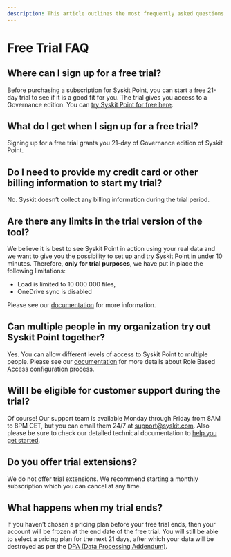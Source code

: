 ```yaml
---
description: This article outlines the most frequently asked questions about the Syskit Point free trial.
---
```


# Free Trial FAQ

## Where can I sign up for a free trial?

Before purchasing a subscription for Syskit Point, you can start a free 21-day trial to see if it is a good fit for you. The trial gives you access to a Governance edition. You can [try Syskit Point for free here](https://subscriptions.syskit.com/).

## What do I get when I sign up for a free trial?

Signing up for a free trial grants you 21-day of Governance edition of Syskit Point.

## Do I need to provide my credit card or other billing information to start my trial?

No. Syskit doesn’t collect any billing information during the trial period.

## Are there any limits in the trial version of the tool?

We believe it is best to see Syskit Point in action using your real data and we want to give you the possibility to set up and try Syskit Point in under 10 minutes.
Therefore, **only for trial purposes**, we have put in place the following limitations:
 * Load is limited to 10 000 000 files, ​
 * OneDrive sync is disabled​

Please see our [documentation](../set-up-point-cloud/free-trial-limits.md) for more information.

## Can multiple people in my organization try out Syskit Point together? 

Yes. You can allow different levels of access to Syskit Point to multiple people. Please see our [documentation](../configuration/enable-role-based-access.md) for more details about Role Based Access configuration process.

## Will I be eligible for customer support during the trial?

Of course! Our support team is available Monday through Friday from 8AM to 8PM CET, but you can email them 24/7 at support@syskit.com. Also please be sure to check our detailed technical documentation to [help you get started](../get-to-know-syskit-point/point-starter-kit.md).

## Do you offer trial extensions? 

We do not offer trial extensions. We recommend starting a monthly subscription which you can cancel at any time.

## What happens when my trial ends? 

If you haven’t chosen a pricing plan before your free trial ends, then your account will be frozen at the end date of the free trial. You will still be able to select a pricing plan for the next 21 days, after which your data will be destroyed as per the [DPA (Data Processing Addendum)](https://www.syskit.com/data-processing-addendum/).


